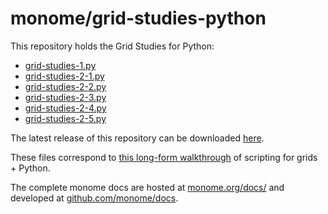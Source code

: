 # monome/grid-studies-python

This repository holds the Grid Studies for Python:

* [grid-studies-1.py](files/grid-studies-1.py)
* [grid-studies-2-1.py](files/grid-studies-2-1.py)
* [grid-studies-2-2.py](files/grid-studies-2-2.py)
* [grid-studies-2-3.py](files/grid-studies-2-3.py)
* [grid-studies-2-4.py](files/grid-studies-2-4.py)
* [grid-studies-2-5.py](files/grid-studies-2-5.py)

The latest release of this repository can be downloaded [here](https://github.com/monome/grid-studies-python/releases).

These files correspond to [this long-form walkthrough](https://monome.org/docs/grid/studies/python/) of scripting for grids + Python.

The complete monome docs are hosted at [monome.org/docs/](https://monome.org/docs/) and developed at [github.com/monome/docs](https://github.com/monome/docs).